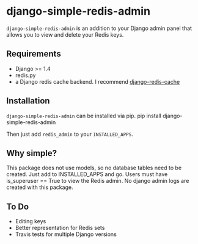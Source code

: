 django-simple-redis-admin
=========

`django-simple-redis-admin` is an addition to your Django admin panel that allows you to view and delete your Redis keys.

Requirements
------------
* Django >= 1.4
* redis.py
* a Django redis cache backend. I recommend [django-redis-cache](https://github.com/sebleier/django-redis-cache)

Installation
------------
`django-simple-redis-admin` can be installed via pip.
    pip install django-simple-redis-admin

Then just add `redis_admin` to your `INSTALLED_APPS`.

Why simple?
-----------

This package does not use models, so no database tables need to be created. Just add to INSTALLED_APPS and go.
Users must have is_superuser == True to view the Redis admin. No django admin logs are created with this package.

To Do
-----
* Editing keys
* Better representation for Redis sets
* Travis tests for multiple Django versions
